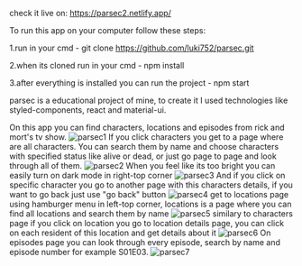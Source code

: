 check it live on: https://parsec2.netlify.app/

To run this app on your computer follow these steps:

1.run in your cmd - git clone  https://github.com/luki752/parsec.git

2.when its cloned run in your cmd - npm install

3.after everything is installed you can run the project - npm start

parsec is a educational project of mine, to create it I used technologies like styled-components, react and material-ui.

On this app you can find characters, locations and episodes from rick and mort's tv show.
![parsec1](https://user-images.githubusercontent.com/58302409/106915512-5fd21400-6706-11eb-93ea-042b19ae32c6.png)
If you click characters you get to a page where are all characters. You can search them by name and choose characters with specified status like alive or dead, or just go page to page and look through all of them. 
![parsec2](https://user-images.githubusercontent.com/58302409/106915647-8ee88580-6706-11eb-8e29-4acc51a7ac67.png)
When you feel like its too bright you can easily turn on dark mode in right-top corner
![parsec3](https://user-images.githubusercontent.com/58302409/106915880-da029880-6706-11eb-9d63-23b645fde826.png)
And if you click on specific character you go to another page with this characters details, if you want to go back just use "go back" button
![parsec4](https://user-images.githubusercontent.com/58302409/106916014-00283880-6707-11eb-83eb-0ab789f24745.png)
get to locations page using hamburger menu in left-top corner, locations is a page where you can find all locations and search them by name
![parsec5](https://user-images.githubusercontent.com/58302409/106916165-29e15f80-6707-11eb-982c-4eb81bd168df.png)
similary to characters page if you click on location you go to location details page, you can click on each resident of this location and get details about it
![parsec6](https://user-images.githubusercontent.com/58302409/106916324-5301f000-6707-11eb-98fa-7cfdeda0086a.png)
On episodes page you can look through every episode, search by name and episode number for example S01E03.
![parsec7](https://user-images.githubusercontent.com/58302409/106916453-7a58bd00-6707-11eb-9dad-58c940a2e22e.png)



